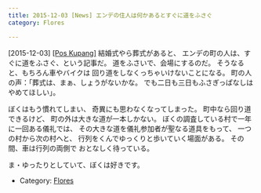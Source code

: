 ```yaml
---
title: 2015-12-03 [News] エンデの住人は何かあるとすぐに道をふさぐ 
category: Flores

---
```


[2015-12-03] [[Pos Kupang]](http://dlvr.it/CspyRD)  結婚式やら葬式があると、
エンデの町の人は、すぐに道をふさぐ、という記事だ。
道をふさいで、会場にするのだ。
そうなると、もちろん車やバイクは
回り道をしなくっちゃいけないことになる。
町の人の声：「葬式は、まぁ、しょうがないかな。
でも二日も三日もふさぎっぱなしはやめてほしい」。

 ぼくはもう慣れてしまい、
奇異にも思わなくなってしまった。
町中なら回り道できるけど、
町の外は大きな道が一本しかない。
ぼくの調査している村で一年に一回ある儀礼では、
その大きな道を儀礼参加者が聖なる道具をもって、
一つの村から次の村へと、
行列をくんでゆっくりと歩いていく場面がある。
その間、車は行列の両側で
おとなしく待っている。

 ま・ゆったりとしていて、ぼくは好きです。

- Category: [Flores](https://merapano.github.io/categories.html#Flores)

